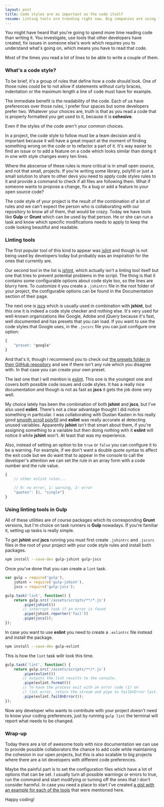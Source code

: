 ```yaml
---
layout: post
title: Code styles are as important as the code itself
resume: Linting tools are trending right now. Big companies are using them in their projects and if you're working with other people in a same project with lots of lines of code and a build process there's a chance you're already using them too, but what about small open source projects?
---
```

You might have heard that you're going to spend more time reading code than writing it. You investigate, use tools that other developers have created, fix issues in someone else's work which requires you to understand what's going on, which means you have to read that code.

Most of the times you read a lot of lines to be able to write a couple of them.

### What's a code style?

To be brief, it's a group of rules that define how a code should look. One of those rules could be to not allow if statements without curly braces, indentation or the maximum length a line of code must have for example.

The immediate benefit is the readability of the code. Each of us have preferences over those rules, I prefer four spaces but some developers prefer two. Whatever your choices are, truth is that as you read a code that is properly formatted you get used to it, because it is **cohesive**.

Even if the styles of the code aren't your common choices.

In a project, the code style to follow must be a team decision and is important because it will have a great impact at the moment of finding something wrong on the code or to refactor a part of it. It's way easier to find an issue or to add a feature on a code which looks similar than doing it in one with style changes every ten lines.

Where the abscense of these rules is more critical is in small open source, and not that small, projects. If you're writing some library, polyfill or just a small solution to share to other devs you need to apply code styles rules to it and provide a command to check if all files are following them. What if someone wants to propose a change, fix a bug or add a feature to your open source code?

The code style of your project is the result of the combination of a lot of rules and we can't expect the person who is collaborating with our repository to know all of them, that would be crazy. Today we have tools like **Gulp** or **Grunt** which can be used by that person. He or she can run a task and know which specific modifications needs to apply to keep the code looking beautiful and readable.


### Linting tools

The first popular tool of this kind to appear was <a href="http://www.jslint.com/" target="_blank">jslint</a> and though is not being used by developers today but probably was an inspiration for the ones that currently are.

Our second tool in the list is <a href="http://jshint.com/" target="_blank">jshint</a>, which actually isn't a linting tool itself but one that tries to prevent potential problems in the script. The thing is that it contains some configurable options about code style too, so the lines are blurry here. To customize it you create a ```.jshintrc``` file in the root folder of your project, the configurable options can be found in the Documentation section of their page.

The next one is <a href="http://jscs.info/" target="_blank">jscs</a> which is usually used in combination with **jshint**, but this one it is indeed a code style checker and nothing else. It's very used for well-known organizations like Google, Adobe and jQuery because it's fast, well documented and has presets that you can load. If you want to use the code styles that Google uses, in the ```.jscsrc``` file you can just configure one option:

```js
{
    "preset: "google"
}
```

And that's it, though I recommend you to check out <a href="https://github.com/jscs-dev/node-jscs/tree/master/presets" target="_blank">the presets folder in their GitHub repository</a> and see if there isn't any rule which you disagree with. In that case you can create your own preset.

The last one that I will mention is <a href="http://eslint.org/" target="_blank">eslint</a>. This one is the youngest one and covers both possible code issues and code styles. It has a really nice documentation and though is not as fast as **jscs** it gets the job done very well.

My choice lately has been the combination of both **jshint** and **jscs**, but I've also used **eslint**. There's not a clear advantage thought I did notice something in particular. I was collaborating with Dustan Kasten in his really good <a href="https://github.com/iamdustan/smoothscroll">smooth scroll polyfill</a> and **eslint** was really accurate at detecting unused variables. Apparently **jshint** isn't that smart about them, if you're assigning something to a variable but then doing nothing with it **eslint** will notice it while **jshint** won't. At least that was my experience.

Also, instead of setting an option to be ```true``` or ```false``` you can configure it to be a warning. For example, if we don't want a double quote syntax to affect the exit code but we do want that to appear in the console to call the developer's attention we can set the rule in an array form with a code number and the rule value.

```js
{
    // other eslint rules...

    // 0: no error, 1: warning, 2: error
    "quotes": [1, "single"]
}
```


### Using linting tools in Gulp

All of these utilities are of course packages which its corresponding **Grunt** versions, but I'm choice on task runners is **Gulp** nowadays. If you're familiar it, setting up tasks is really simple.

To get **jshint** and **jscs** running you must first create ```.jshintrc``` and ```.jscsrc``` files in the root of your project with your code style rules and install both packages.

```bash
npm install --save-dev gulp-jshint gulp-jscs
```

Once you've done that you can create a ```lint``` task.

```js
var gulp = require('gulp'),
    jshint = require('gulp-jshint'),
    jscs = require('gulp-jscs');

gulp.task('lint', function() {
    return gulp.src('/assets/scripts/**/*.js')
        .pipe(jshint())
        // interrupt task if an error is found
        .pipe(jshint.reporter('fail'))
        .pipe(jscs());
});
```

In case you want to use **eslint** you need to create a ```.eslintrc``` file instead and install the package.

```bash
npm install --save-dev gulp-eslint
```

This is how the ```lint``` task willr look this time.

```js
gulp.task('lint', function() {
    return gulp.src('/assets/scripts/**/*.js')
        .pipe(eslint())
        // outputs the lint results to the console. 
        .pipe(eslint.format())
        // To have the process exit with an error code (1) on 
        // lint error, return the stream and pipe to failOnError last. 
        .pipe(eslint.failOnError());
});
```

Now any developer who wants to contribute with your project doesn't need to know your coding preferences, just by running ```gulp lint``` the terminal will report what needs to be changed.


### Wrap-up

Today there are a lot of awesome tools with nice documentation we can use to provide possible collaborators the chance to add code while maintaining the cohesion in our open projects, but this is also scalable to big projects where there are a lot developers with different code preferences.

Maybe the painful part is to set the configuration files which have a lot of options that can be set. I usually turn all possible warnings or errors to true, run the command and start modifying or turning off the ones that I don't consider harmful. In case you need a place to start I've created <a href="https://gist.github.com/jeremenichelli/a4dff3e4034d3c324380" target="_blank">a gist with an example for each of the tools</a> that were mentioned here.

Happy coding!
